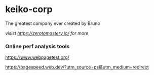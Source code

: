 # keiko-corp
The greatest company ever created by Bruno

*visist https://zerotomastery.io/ for more*

### Online perf analysis tools
https://www.webpagetest.org/

https://pagespeed.web.dev/?utm_source=psi&utm_medium=redirect
